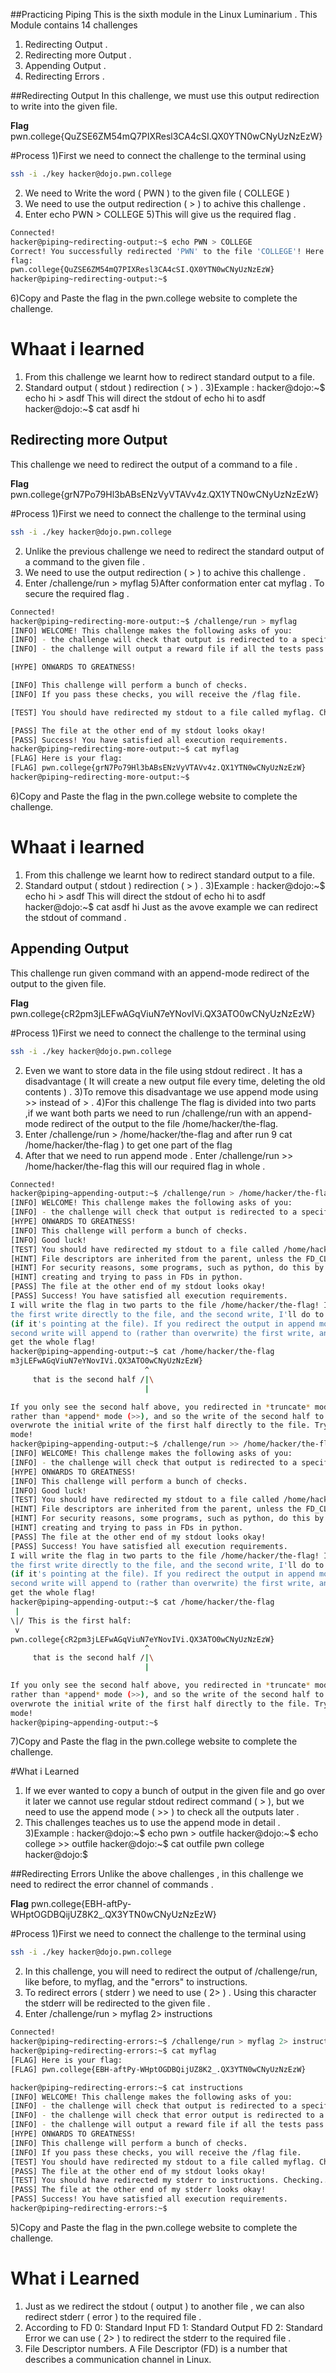 ##Practicing Piping
This is the sixth module in the Linux Luminarium .
This Module contains 14 challenges
1) Redirecting Output .
2) Redirecting more Output .
3) Appending Output .
4) Redirecting Errors  .

##Redirecting Output
In this challenge, we must use this output redirection to write into the given file.

**Flag**
pwn.college{QuZSE6ZM54mQ7PIXResl3CA4cSI.QX0YTN0wCNyUzNzEzW}

#Process
1)First  we need to connect the challenge to the terminal using
``` bash
ssh -i ./key hacker@dojo.pwn.college
```
2) We need to Write the word ( PWN ) to the given file ( COLLEGE )
3) We need to use the output redirection ( > ) to achive this challenge .
4) Enter echo PWN > COLLEGE
5)This will give us the required flag .
``` bash
Connected!
hacker@piping~redirecting-output:~$ echo PWN > COLLEGE
Correct! You successfully redirected 'PWN' to the file 'COLLEGE'! Here is your
flag:
pwn.college{QuZSE6ZM54mQ7PIXResl3CA4cSI.QX0YTN0wCNyUzNzEzW}
hacker@piping~redirecting-output:~$
```
6)Copy and Paste the flag in the pwn.college website to complete the challenge.

# Whaat i learned
1) From this challenge we learnt how to redirect standard output to a file.
2) Standard output ( stdout ) redirection ( > ) .
3)Example : hacker@dojo:~$ echo hi > asdf
This will direct the stdout of echo hi to asdf 
hacker@dojo:~$ cat asdf
hi

## Redirecting more Output
This challenge we need to redirect the output of a command to a file .

**Flag**
 pwn.college{grN7Po79Hl3bABsENzVyVTAVv4z.QX1YTN0wCNyUzNzEzW}

#Process
1)First  we need to connect the challenge to the terminal using
``` bash
ssh -i ./key hacker@dojo.pwn.college
```
2) Unlike the previous challenge we need to redirect the standard output of a command to the given file .
3) We need to use the output redirection ( > ) to achive this challenge .
4) Enter /challenge/run > myflag
5)After conformation enter cat myflag . To secure the required flag .
``` bash
Connected!
hacker@piping~redirecting-more-output:~$ /challenge/run > myflag
[INFO] WELCOME! This challenge makes the following asks of you:
[INFO] - the challenge will check that output is redirected to a specific file path : myflag
[INFO] - the challenge will output a reward file if all the tests pass : /flag

[HYPE] ONWARDS TO GREATNESS!

[INFO] This challenge will perform a bunch of checks.
[INFO] If you pass these checks, you will receive the /flag file.

[TEST] You should have redirected my stdout to a file called myflag. Checking...

[PASS] The file at the other end of my stdout looks okay!
[PASS] Success! You have satisfied all execution requirements.
hacker@piping~redirecting-more-output:~$ cat myflag
[FLAG] Here is your flag:
[FLAG] pwn.college{grN7Po79Hl3bABsENzVyVTAVv4z.QX1YTN0wCNyUzNzEzW}
hacker@piping~redirecting-more-output:~$
```
6)Copy and Paste the flag in the pwn.college website to complete the challenge.

# Whaat i learned
1) From this challenge we learnt how to redirect standard output to a file.
2) Standard output ( stdout ) redirection ( > ) .
3)Example : hacker@dojo:~$ echo hi > asdf
This will direct the stdout of echo hi to asdf 
hacker@dojo:~$ cat asdf
hi
Just as the avove example we can redirect the stdout of command .

## Appending Output
This challenge run given command with an append-mode redirect of the output to the given file.

**Flag**
pwn.college{cR2pm3jLEFwAGqViuN7eYNovIVi.QX3ATO0wCNyUzNzEzW}

#Process
1)First  we need to connect the challenge to the terminal using
``` bash
ssh -i ./key hacker@dojo.pwn.college
```
2) Even we want to store data in the file using stdout redirect . It has a disadvantage ( It will create a new output file every time, deleting the old contents ) .
3)To remove this disadvantage we use append mode using >> instead of > .
4)For this challenge The flag is divided into two parts ,if we want both parts we need to run /challenge/run with an append-mode redirect of the output to the file /home/hacker/the-flag.
5) Enter /challenge/run > /home/hacker/the-flag and after run 9 cat /home/hacker/the-flag ) to get one part of the flag
6) After that we need to run append mode . Enter /challenge/run >> /home/hacker/the-flag this will our required flag in whole .
``` bash
Connected!
hacker@piping~appending-output:~$ /challenge/run > /home/hacker/the-flag
[INFO] WELCOME! This challenge makes the following asks of you:
[INFO] - the challenge will check that output is redirected to a specific file path : /home/hacker/the-flag
[HYPE] ONWARDS TO GREATNESS!
[INFO] This challenge will perform a bunch of checks.
[INFO] Good luck!
[TEST] You should have redirected my stdout to a file called /home/hacker/the-flag. Checking...
[HINT] File descriptors are inherited from the parent, unless the FD_CLOEXEC is set by the parent on the file descriptor.
[HINT] For security reasons, some programs, such as python, do this by default in certain cases. Be careful if you are
[HINT] creating and trying to pass in FDs in python.
[PASS] The file at the other end of my stdout looks okay!
[PASS] Success! You have satisfied all execution requirements.
I will write the flag in two parts to the file /home/hacker/the-flag! I'll do
the first write directly to the file, and the second write, I'll do to stdout
(if it's pointing at the file). If you redirect the output in append mode, the
second write will append to (rather than overwrite) the first write, and you'll
get the whole flag!
hacker@piping~appending-output:~$ cat /home/hacker/the-flag
m3jLEFwAGqViuN7eYNovIVi.QX3ATO0wCNyUzNzEzW}
                              ^
     that is the second half /|\
                              |

If you only see the second half above, you redirected in *truncate* mode (>)
rather than *append* mode (>>), and so the write of the second half to stdout
overwrote the initial write of the first half directly to the file. Try append
mode!
hacker@piping~appending-output:~$ /challenge/run >> /home/hacker/the-flag
[INFO] WELCOME! This challenge makes the following asks of you:
[INFO] - the challenge will check that output is redirected to a specific file path : /home/hacker/the-flag
[HYPE] ONWARDS TO GREATNESS!
[INFO] This challenge will perform a bunch of checks.
[INFO] Good luck!
[TEST] You should have redirected my stdout to a file called /home/hacker/the-flag. Checking...
[HINT] File descriptors are inherited from the parent, unless the FD_CLOEXEC is set by the parent on the file descriptor.
[HINT] For security reasons, some programs, such as python, do this by default in certain cases. Be careful if you are
[HINT] creating and trying to pass in FDs in python.
[PASS] The file at the other end of my stdout looks okay!
[PASS] Success! You have satisfied all execution requirements.
I will write the flag in two parts to the file /home/hacker/the-flag! I'll do
the first write directly to the file, and the second write, I'll do to stdout
(if it's pointing at the file). If you redirect the output in append mode, the
second write will append to (rather than overwrite) the first write, and you'll
get the whole flag!
hacker@piping~appending-output:~$ cat /home/hacker/the-flag
 |
\|/ This is the first half:
 v
pwn.college{cR2pm3jLEFwAGqViuN7eYNovIVi.QX3ATO0wCNyUzNzEzW}
                              ^
     that is the second half /|\
                              |

If you only see the second half above, you redirected in *truncate* mode (>)
rather than *append* mode (>>), and so the write of the second half to stdout
overwrote the initial write of the first half directly to the file. Try append
mode!
hacker@piping~appending-output:~$
```
7)Copy and Paste the flag in the pwn.college website to complete the challenge.

#What i Learned
1) If we ever wanted to copy a bunch of output in the given file and go over it later we cannot use regular stdout redirect command ( > ),
but we need to use the append mode ( >> ) to check all the outputs later .
2) This challenges teaches us to use the append mode in detail .
3)Example : hacker@dojo:~$ echo pwn > outfile
hacker@dojo:~$ echo college >> outfile
hacker@dojo:~$ cat outfile
pwn
college
hacker@dojo:$

##Redirecting Errors 
Unlike the above challenges , in this challenge we need to redirect the error channel of commands .

**Flag**
pwn.college{EBH-aftPy-WHptOGDBQijUZ8K2_.QX3YTN0wCNyUzNzEzW}

#Process
1)First  we need to connect the challenge to the terminal using
``` bash
ssh -i ./key hacker@dojo.pwn.college
```
2) In this challenge, you will need to redirect the output of /challenge/run, like before, to myflag, and the "errors"  to instructions.
3) To redirect errors ( stderr ) we need to use ( 2> ) . Using this character the stderr will be redirected to the given file .
4) Enter  /challenge/run > myflag 2> instructions

``` bash 
Connected!
hacker@piping~redirecting-errors:~$ /challenge/run > myflag 2> instructions
hacker@piping~redirecting-errors:~$ cat myflag
[FLAG] Here is your flag:
[FLAG] pwn.college{EBH-aftPy-WHptOGDBQijUZ8K2_.QX3YTN0wCNyUzNzEzW}

hacker@piping~redirecting-errors:~$ cat instructions
[INFO] WELCOME! This challenge makes the following asks of you:
[INFO] - the challenge will check that output is redirected to a specific file path : myflag
[INFO] - the challenge will check that error output is redirected to a specific file path : instructions
[INFO] - the challenge will output a reward file if all the tests pass : /flag
[HYPE] ONWARDS TO GREATNESS!
[INFO] This challenge will perform a bunch of checks.
[INFO] If you pass these checks, you will receive the /flag file.
[TEST] You should have redirected my stdout to a file called myflag. Checking...
[PASS] The file at the other end of my stdout looks okay!
[TEST] You should have redirected my stderr to instructions. Checking...
[PASS] The file at the other end of my stderr looks okay!
[PASS] Success! You have satisfied all execution requirements.
hacker@piping~redirecting-errors:~$
```
5)Copy and Paste the flag in the pwn.college website to complete the challenge.

# What i Learned 
1) Just as we redirect the stdout ( output ) to another file , we can also redirect stderr ( error ) to the required file .
2) According to FD 0: Standard Input
FD 1: Standard Output
FD 2: Standard Error
we can use ( 2> ) to redirect the stderr to the required file .
3) File Descriptor numbers. A File Descriptor (FD) is a number that describes a communication channel in Linux. 














